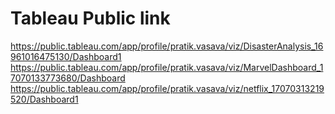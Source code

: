 # Tableau Public link
https://public.tableau.com/app/profile/pratik.vasava/viz/DisasterAnalysis_16961016475130/Dashboard1
https://public.tableau.com/app/profile/pratik.vasava/viz/MarvelDashboard_17070133773680/Dashboard
https://public.tableau.com/app/profile/pratik.vasava/viz/netflix_17070313219520/Dashboard1
